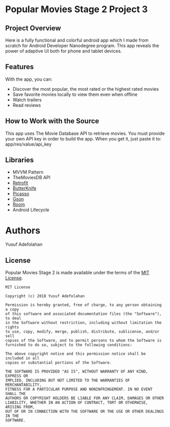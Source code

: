 # Popular Movies Stage 2 Project 3

## Project Overview

Here is a fully functional and colorful android app which I made from scratch for Android Developer Nanodegree program. This app reveals the power of adaptive UI both for phone and tablet devices.

## Features
With the app, you can:

* Discover the most popular, the most rated or the highest rated movies
* Save favorite movies locally to view them even when offline
* Watch trailers
* Read reviews

## How to Work with the Source
This app uses The Movie Database API to retrieve movies. You must provide your own API key in order to build the app. When you get it, just paste it to: app/res/value/api_key

## Libraries
* MVVM Pattern
* TheMoviesDB API
* [Retrofit](https://square.github.io/retrofit/)
* [ButterKnife](http://jakewharton.github.io/butterknife/)
* [Picasso](http://square.github.io/picasso/)
* [Gson](https://github.com/google/gson)
* [Room](https://developer.android.com/topic/libraries/architecture/room)
* Android Lifecycle

# Authors
Yusuf Adefolahan
 
 ## License

Popular Movies Stage 2 is made available under the terms of the [MIT License](https://opensource.org/licenses/MIT).
```
MIT License

Copyright (c) 2018 Yusuf Adefolahan

Permission is hereby granted, free of charge, to any person obtaining a copy
of this software and associated documentation files (the "Software"), to deal
in the Software without restriction, including without limitation the rights
to use, copy, modify, merge, publish, distribute, sublicense, and/or sell
copies of the Software, and to permit persons to whom the Software is
furnished to do so, subject to the following conditions:

The above copyright notice and this permission notice shall be included in all
copies or substantial portions of the Software.

THE SOFTWARE IS PROVIDED "AS IS", WITHOUT WARRANTY OF ANY KIND, EXPRESS OR
IMPLIED, INCLUDING BUT NOT LIMITED TO THE WARRANTIES OF MERCHANTABILITY,
FITNESS FOR A PARTICULAR PURPOSE AND NONINFRINGEMENT. IN NO EVENT SHALL THE
AUTHORS OR COPYRIGHT HOLDERS BE LIABLE FOR ANY CLAIM, DAMAGES OR OTHER
LIABILITY, WHETHER IN AN ACTION OF CONTRACT, TORT OR OTHERWISE, ARISING FROM,
OUT OF OR IN CONNECTION WITH THE SOFTWARE OR THE USE OR OTHER DEALINGS IN THE
SOFTWARE.
```

